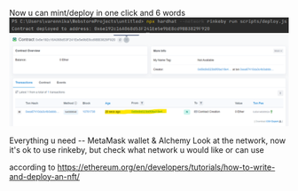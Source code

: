 Now u can mint/deploy in one click and 6 words
![](https://github.com/NikkiA5/ETH_NFT/blob/main/proofs_command.png)
![](https://github.com/NikkiA5/ETH_NFT/blob/main/proofs.png)

Everything u need -- MetaMask wallet & Alchemy
Look at the network, now it's ok to use rinkeby, but check what network u would like or can use



according to https://ethereum.org/en/developers/tutorials/how-to-write-and-deploy-an-nft/

